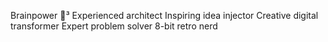 Brainpower 🧠³ 
Experienced architect
Inspiring idea injector
Creative digital transformer
Expert problem solver
8-bit retro nerd


<!---
h00g/h00g is a ✨ special ✨ repository because its `README.md` (this file) appears on your GitHub profile.
You can click the Preview link to take a look at your changes.
--->
